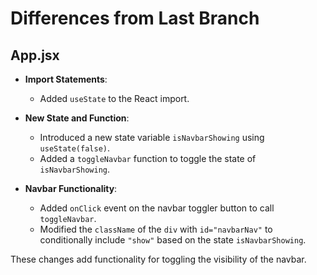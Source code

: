 # Differences from Last Branch

## App.jsx

- **Import Statements**:
  - Added `useState` to the React import.

- **New State and Function**:
  - Introduced a new state variable `isNavbarShowing` using `useState(false)`.
  - Added a `toggleNavbar` function to toggle the state of `isNavbarShowing`.

- **Navbar Functionality**:
  - Added `onClick` event on the navbar toggler button to call `toggleNavbar`.
  - Modified the `className` of the `div` with `id="navbarNav"` to conditionally include `"show"` based on the state `isNavbarShowing`.

These changes add functionality for toggling the visibility of the navbar.

